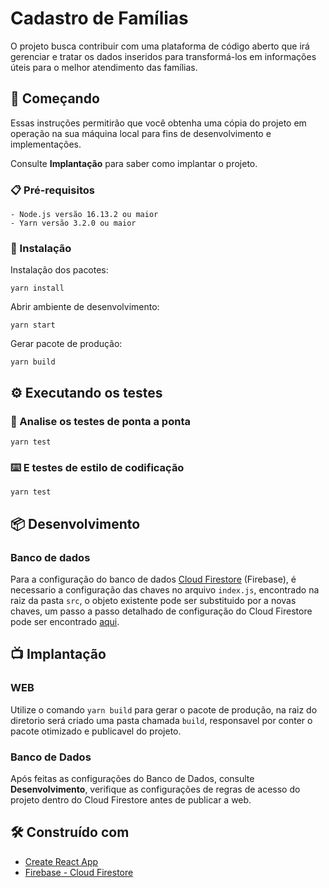 # Cadastro de Famílias

O projeto busca contribuir com uma plataforma de código aberto que irá gerenciar e tratar os dados inseridos para transformá-los em informações úteis para o melhor atendimento das famílias. 

## 🚀 Começando

Essas instruções permitirão que você obtenha uma cópia do projeto em operação na sua máquina local para fins de desenvolvimento e implementações.

Consulte **Implantação** para saber como implantar o projeto.

### 📋 Pré-requisitos

```
- Node.js versão 16.13.2 ou maior
- Yarn versão 3.2.0 ou maior
```

### 🔧 Instalação

Instalação dos pacotes:

```
yarn install
```

Abrir ambiente de desenvolvimento:

```
yarn start
```

Gerar pacote de produção:

```
yarn build
```

## ⚙️ Executando os testes


### 🔩 Analise os testes de ponta a ponta

```
yarn test
```

### ⌨️ E testes de estilo de codificação

```
yarn test
```

## 📦 Desenvolvimento

### Banco de dados

Para a configuração do banco de dados [Cloud Firestore](https://firebase.google.com/products/firestore) (Firebase), é necessario a configuração das chaves no arquivo `index.js`, encontrado na raiz da pasta `src`, o objeto existente pode ser substituido por a novas chaves, um passo a passo detalhado de configuração do Cloud Firestore pode ser encontrado [aqui](https://firebase.google.com/docs/firestore).

## 📺 Implantação

### WEB

Utilize o comando `yarn build` para gerar o pacote de produção, na raiz do diretorio será criado uma pasta chamada `build`, responsavel por conter o pacote otimizado e publicavel do projeto.

### Banco de Dados

Após feitas as configurações do Banco de Dados, consulte **Desenvolvimento**, verifique as configurações de regras de acesso do projeto dentro do Cloud Firestore antes de publicar a web.   

## 🛠️ Construído com

* [Create React App](https://create-react-app.dev/)
* [Firebase - Cloud Firestore](https://firebase.google.com/products/firestore)
